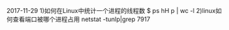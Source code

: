 2017-11-29
	1)如何在Linux中统计一个进程的线程数
		$ ps hH p <pid> | wc -l
	2)linux如何查看端口被哪个进程占用
		netstat -tunlp|grep 7917
